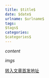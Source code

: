 ```yaml
---
title: $title$
date: $date$
urlname: $urlname$
tags: 
$tags$
categories:
$categories$
---
```

$content$

$imgs$

[转入文章首发地址]($fromlink$)